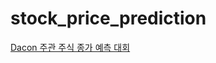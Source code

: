 # stock_price_prediction
[Dacon 주관 주식 종가 예측 대회](https://dacon.io/competitions/official/235800/overview/description)

